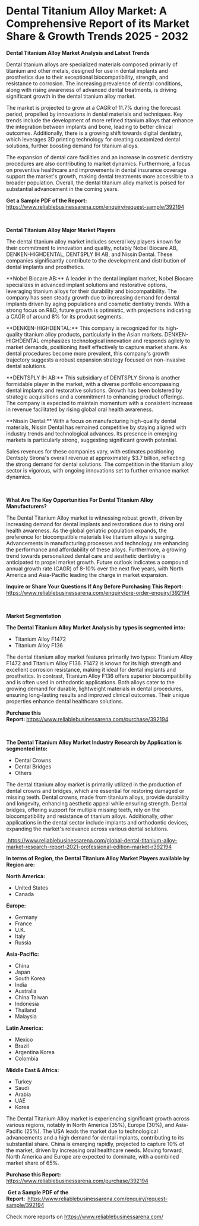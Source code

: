 <p><h1>Dental Titanium Alloy Market: A Comprehensive Report of its Market Share & Growth Trends 2025 - 2032</h1></p><p><strong>Dental Titanium Alloy Market Analysis and Latest Trends</strong></p>
<p><p>Dental titanium alloys are specialized materials composed primarily of titanium and other metals, designed for use in dental implants and prosthetics due to their exceptional biocompatibility, strength, and resistance to corrosion. The increasing prevalence of dental conditions, along with rising awareness of advanced dental treatments, is driving significant growth in the dental titanium alloy market.</p><p>The market is projected to grow at a CAGR of 11.7% during the forecast period, propelled by innovations in dental materials and techniques. Key trends include the development of more refined titanium alloys that enhance the integration between implants and bone, leading to better clinical outcomes. Additionally, there is a growing shift towards digital dentistry, which leverages 3D printing technology for creating customized dental solutions, further boosting demand for titanium alloys.</p><p>The expansion of dental care facilities and an increase in cosmetic dentistry procedures are also contributing to market dynamics. Furthermore, a focus on preventive healthcare and improvements in dental insurance coverage support the market's growth, making dental treatments more accessible to a broader population. Overall, the dental titanium alloy market is poised for substantial advancement in the coming years.</p></p>
<p><strong>Get a Sample PDF of the Report:&nbsp;</strong> <a href="https://www.reliablebusinessarena.com/enquiry/request-sample/392194?utm_campaign=1909&utm_medium=2&utm_source=Github&utm_content=ia&utm_term=17012025&utm_id=dental-titanium-alloy">https://www.reliablebusinessarena.com/enquiry/request-sample/392194</a></p>
<p>&nbsp;</p>
<p><strong>Dental Titanium Alloy Major Market Players</strong></p>
<p><p>The dental titanium alloy market includes several key players known for their commitment to innovation and quality, notably Nobel Biocare AB, DENKEN-HIGHDENTAL, DENTSPLY IH AB, and Nissin Dental. These companies significantly contribute to the development and distribution of dental implants and prosthetics.</p><p>**Nobel Biocare AB:** A leader in the dental implant market, Nobel Biocare specializes in advanced implant solutions and restorative options, leveraging titanium alloys for their durability and biocompatibility. The company has seen steady growth due to increasing demand for dental implants driven by aging populations and cosmetic dentistry trends. With a strong focus on R&D, future growth is optimistic, with projections indicating a CAGR of around 8% for its product segments.</p><p>**DENKEN-HIGHDENTAL:** This company is recognized for its high-quality titanium alloy products, particularly in the Asian markets. DENKEN-HIGHDENTAL emphasizes technological innovation and responds agilely to market demands, positioning itself effectively to capture market share. As dental procedures become more prevalent, this company's growth trajectory suggests a robust expansion strategy focused on non-invasive dental solutions.</p><p>**DENTSPLY IH AB:** This subsidiary of DENTSPLY Sirona is another formidable player in the market, with a diverse portfolio encompassing dental implants and restorative solutions. Growth has been bolstered by strategic acquisitions and a commitment to enhancing product offerings. The company is expected to maintain momentum with a consistent increase in revenue facilitated by rising global oral health awareness.</p><p>**Nissin Dental:** With a focus on manufacturing high-quality dental materials, Nissin Dental has remained competitive by staying aligned with industry trends and technological advances. Its presence in emerging markets is particularly strong, suggesting significant growth potential.</p><p>Sales revenues for these companies vary, with estimates positioning Dentsply Sirona's overall revenue at approximately $3.7 billion, reflecting the strong demand for dental solutions. The competition in the titanium alloy sector is vigorous, with ongoing innovations set to further enhance market dynamics.</p></p>
<p>&nbsp;</p>
<p><strong>What Are The Key Opportunities For Dental Titanium Alloy Manufacturers?</strong></p>
<p><p>The Dental Titanium Alloy market is witnessing robust growth, driven by increasing demand for dental implants and restorations due to rising oral health awareness. As the global geriatric population expands, the preference for biocompatible materials like titanium alloys is surging. Advancements in manufacturing processes and technology are enhancing the performance and affordability of these alloys. Furthermore, a growing trend towards personalized dental care and aesthetic dentistry is anticipated to propel market growth. Future outlook indicates a compound annual growth rate (CAGR) of 8-10% over the next five years, with North America and Asia-Pacific leading the charge in market expansion.</p></p>
<p><strong>Inquire or Share Your Questions If Any Before Purchasing This Report:</strong> <a href="https://www.reliablebusinessarena.com/enquiry/pre-order-enquiry/392194?utm_campaign=1909&utm_medium=2&utm_source=Github&utm_content=ia&utm_term=17012025&utm_id=dental-titanium-alloy">https://www.reliablebusinessarena.com/enquiry/pre-order-enquiry/392194</a></p>
<p>&nbsp;</p>
<p><strong>Market Segmentation</strong></p>
<p><strong>The Dental Titanium Alloy Market Analysis by types is segmented into:</strong></p>
<p><ul><li>Titanium Alloy F1472</li><li>Titanium Alloy F136</li></ul></p>
<p><p>The dental titanium alloy market features primarily two types: Titanium Alloy F1472 and Titanium Alloy F136. F1472 is known for its high strength and excellent corrosion resistance, making it ideal for dental implants and prosthetics. In contrast, Titanium Alloy F136 offers superior biocompatibility and is often used in orthodontic applications. Both alloys cater to the growing demand for durable, lightweight materials in dental procedures, ensuring long-lasting results and improved clinical outcomes. Their unique properties enhance dental healthcare solutions.</p></p>
<p><strong>Purchase this Report:&nbsp;</strong><a href="https://www.reliablebusinessarena.com/purchase/392194?utm_campaign=1909&utm_medium=2&utm_source=Github&utm_content=ia&utm_term=17012025&utm_id=dental-titanium-alloy">https://www.reliablebusinessarena.com/purchase/392194</a></p>
<p>&nbsp;</p>
<p><strong>The Dental Titanium Alloy Market Industry Research by Application is segmented into:</strong></p>
<p><ul><li>Dental Crowns</li><li>Dental Bridges</li><li>Others</li></ul></p>
<p><p>The dental titanium alloy market is primarily utilized in the production of dental crowns and bridges, which are essential for restoring damaged or missing teeth. Dental crowns, made from titanium alloys, provide durability and longevity, enhancing aesthetic appeal while ensuring strength. Dental bridges, offering support for multiple missing teeth, rely on the biocompatibility and resistance of titanium alloys. Additionally, other applications in the dental sector include implants and orthodontic devices, expanding the market's relevance across various dental solutions.</p></p>
<p><a href="https://www.reliablebusinessarena.com/global-dental-titanium-alloy-market-research-report-2021-professional-edition-market-r392194?utm_campaign=1909&utm_medium=2&utm_source=Github&utm_content=ia&utm_term=17012025&utm_id=dental-titanium-alloy">&nbsp;https://www.reliablebusinessarena.com/global-dental-titanium-alloy-market-research-report-2021-professional-edition-market-r392194</a></p>
<p><strong>In terms of Region, the Dental Titanium Alloy Market Players available by Region are:</strong></p>
<p>
    <p> <strong> North America: </strong>
        <ul>
            <li>United States</li>
            <li>Canada</li>
        </ul>
        </p> 
    <p> <strong> Europe: </strong>
        <ul>
            <li>Germany</li>
            <li>France</li>
            <li>U.K.</li>
            <li>Italy</li>
            <li>Russia</li>
        </ul>
        </p> 
    <p> <strong> Asia-Pacific: </strong>
        <ul>
            <li>China</li>
            <li>Japan</li>
            <li>South Korea</li>
            <li>India</li>
            <li>Australia</li>
            <li>China Taiwan</li>
            <li>Indonesia</li>
            <li>Thailand</li>
            <li>Malaysia</li>
        </ul>
        </p> 
    <p> <strong> Latin America: </strong>
        <ul>
            <li>Mexico</li>
            <li>Brazil</li>
            <li>Argentina Korea</li>
            <li>Colombia</li>
        </ul>
        </p> 
    <p> <strong> Middle East & Africa: </strong>
        <ul>
            <li>Turkey</li>
            <li>Saudi</li>
            <li>Arabia</li>
            <li>UAE</li>
            <li>Korea</li>
        </ul>
    </p>
    </p>
<p><p>The Dental Titanium Alloy market is experiencing significant growth across various regions, notably in North America (35%), Europe (30%), and Asia-Pacific (25%). The USA leads the market due to technological advancements and a high demand for dental implants, contributing to its substantial share. China is emerging rapidly, projected to capture 10% of the market, driven by increasing oral healthcare needs. Moving forward, North America and Europe are expected to dominate, with a combined market share of 65%.</p></p>
<p><strong>Purchase this Report: </strong><a href="https://www.reliablebusinessarena.com/purchase/392194?utm_campaign=1909&utm_medium=2&utm_source=Github&utm_content=ia&utm_term=17012025&utm_id=dental-titanium-alloy">https://www.reliablebusinessarena.com/purchase/392194</a></p>
<p>&nbsp;<strong>Get a Sample PDF of the Report:&nbsp;&nbsp;</strong><a href="https://www.reliablebusinessarena.com/enquiry/request-sample/392194?utm_campaign=1909&utm_medium=2&utm_source=Github&utm_content=ia&utm_term=17012025&utm_id=dental-titanium-alloy">https://www.reliablebusinessarena.com/enquiry/request-sample/392194</a></p>
<p><strong></strong></p>
<p>Check more reports on <a href="https://www.reliablebusinessarena.com/?utm_campaign=1909&utm_medium=2&utm_source=Github&utm_content=ia&utm_term=17012025&utm_id=dental-titanium-alloy">https://www.reliablebusinessarena.com/</a></p>